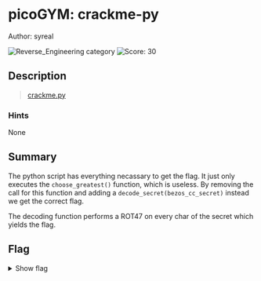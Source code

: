 # picoGYM: crackme-py

Author: syreal

![Reverse_Engineering category](https://img.shields.io/badge/category-Reverse_Engineering-red.svg)
![Score: 30](https://img.shields.io/badge/Score-30-brightgreen.svg)

## Description
> [crackme.py](https://mercury.picoctf.net/static/f440bf2510a28914afae2947749f2db0/crackme.py)

<!--Artifact Files:
* [Artifact1]()
* [Artifact2]()
-->

### Hints

None

## Summary

The python script has everything necassary to get the flag. It just only executes the
`choose_greatest()`
function, which is useless.
By removing the call for this function and adding a
`decode_secret(bezos_cc_secret)` instead we get the correct flag.

The decoding function performs a ROT47 on every char of the secret which yields the flag.

## Flag

<details><summary>Show flag</summary>

```
picoCTF{1|\/|_4_p34|\|ut_8c551048}
```

</details>
